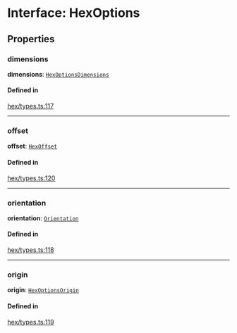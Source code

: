 # Interface: HexOptions

## Properties

### <a id="dimensions" name="dimensions"></a> dimensions

 **dimensions**: [`HexOptionsDimensions`](../index.md#HexOptionsDimensions)

#### Defined in

[hex/types.ts:117](https://github.com/flauwekeul/honeycomb/blob/master/src/hex/types.ts#L117)

___

### <a id="offset" name="offset"></a> offset

 **offset**: [`HexOffset`](../index.md#HexOffset)

#### Defined in

[hex/types.ts:120](https://github.com/flauwekeul/honeycomb/blob/master/src/hex/types.ts#L120)

___

### <a id="orientation" name="orientation"></a> orientation

 **orientation**: [`Orientation`](../index.md#Orientation)

#### Defined in

[hex/types.ts:118](https://github.com/flauwekeul/honeycomb/blob/master/src/hex/types.ts#L118)

___

### <a id="origin" name="origin"></a> origin

 **origin**: [`HexOptionsOrigin`](../index.md#HexOptionsOrigin)

#### Defined in

[hex/types.ts:119](https://github.com/flauwekeul/honeycomb/blob/master/src/hex/types.ts#L119)
